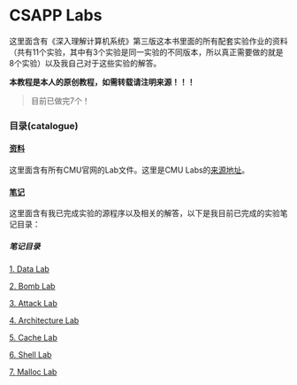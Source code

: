 # CSAPP Labs

这里面含有《深入理解计算机系统》第三版这本书里面的所有配套实验作业的资料（共有11个实验，其中有3个实验是同一实验的不同版本，所以真正需要做的就是8个实验）以及我自己对于这些实验的解答。

**本教程是本人的原创教程，如需转载请注明来源！！！**

> 目前已做完7个！

### 目录(catalogue)

#### [资料](./原始资料)

这里面含有所有CMU官网的Lab文件。这里是CMU Labs的[来源地址](http://csapp.cs.cmu.edu/3e/labs.html)。

#### [笔记](./笔记)

这里面含有我已完成实验的源程序以及相关的解答，以下是我目前已完成的实验笔记目录：

##### 笔记目录

[1. Data Lab](笔记/1_Data%20Lab)

[2. Bomb Lab](笔记/2_Bomb%20Lab)

[3. Attack Lab](笔记/3_Attack%20Lab)

[4. Architecture Lab](笔记/4_Architecture%20Lab)

[5. Cache Lab](笔记/5_Cache%20Lab)

[6. Shell Lab](笔记/6_Shell%20Lab)

[7. Malloc Lab](笔记/7_Malloc%20Lab)